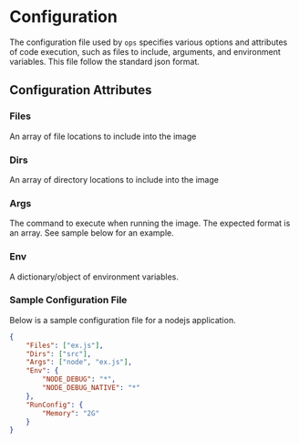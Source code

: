 Configuration
=============
The configuration file used by `ops` specifies various options and attributes
of code execution, such as files to include, arguments, and environment
variables. This file follow the standard json format.

## Configuration Attributes

### Files
An array of file locations to include into the image

### Dirs
An array of directory locations to include into the image

### Args
The command to execute when running the image. The expected format is an
array. See sample below for an example.

### Env
A dictionary/object of environment variables.


### Sample Configuration File
Below is a sample configuration file for a nodejs application.

```json
{
	"Files": ["ex.js"],
    "Dirs": ["src"],
	"Args": ["node", "ex.js"],
	"Env": {
		"NODE_DEBUG": "*",
		"NODE_DEBUG_NATIVE": "*"
	},
	"RunConfig": {
		"Memory": "2G"
	}
}
```
